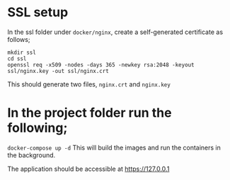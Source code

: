# SSL setup

In the ssl folder under `docker/nginx`, create a self-generated certificate as follows;

```
mkdir ssl
cd ssl
openssl req -x509 -nodes -days 365 -newkey rsa:2048 -keyout ssl/nginx.key -out ssl/nginx.crt
```

This should generate two files, `nginx.crt` and `nginx.key`

# In the project folder run the following;

`docker-compose up -d` This will build the images and run the containers in the background.

The application should be accessible at https://127.0.0.1
